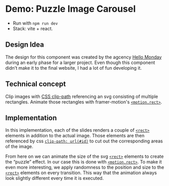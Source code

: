 # Demo: Puzzle Image Carousel

-   Run with `npm run dev`
-   Stack: vite + react.

## Design Idea

The design for this component was created by the agcency
<a href="https://www.hellomonday.com/">Hello Monday</a> during an early phase for a larger
project. Even though this component didn&rsquo;t make it to the final website, I had a lot of fun developing it.

## Technical concept

Clip images with <a href="https://developer.mozilla.org/en-US/docs/Web/CSS/clip-path">CSS clip-path</a> referencing an svg consisting of multiple rectangles. Animate those rectangles with framer-motion's <a href="https://www.framer.com/motion/component/">`<motion.rect>`</a>.

## Implementation

In this implementation, each of the slides renders a couple of
<a href="https://developer.mozilla.org/en-US/docs/Web/SVG/Element/">`<rect>`</a> elements in
addition to the actual image. Those elements are then referenced by css
<a href="https://developer.mozilla.org/en-US/docs/Web/CSS/clip-path">`clip-path: url(#id)`</a> to cut
out the corresponding areas of the image.

From here on we can animate the size of the svg
<a href="https://developer.mozilla.org/en-US/docs/Web/SVG/Element/">`<rect>`</a> elements to
create the &ldquo;puzzle&rdquo; effect. In our case this is done with
<a href="https://www.framer.com/motion/component/">`<motion.rect>`</a>. To make it even more
interesting, we apply randomness to the position and size to the
<a href="https://developer.mozilla.org/en-US/docs/Web/SVG/Element/">`<rect>`</a> elements on every
transition. This way that the animation always look slightly different every time it is executed.
